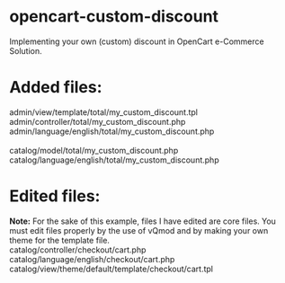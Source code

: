 # opencart-custom-discount
Implementing your own (custom) discount in OpenCart e-Commerce Solution.

# Added files:

admin/view/template/total/my_custom_discount.tpl<br />
admin/controller/total/my_custom_discount.php<br />
admin/language/english/total/my_custom_discount.php<br />
<br />
catalog/model/total/my_custom_discount.php<br />
catalog/language/english/total/my_custom_discount.php

# Edited files:
<b>Note:</b> For the sake of this example, files I have edited are core files.
You must edit files properly by the use of vQmod and by making your own theme for the template file.
<br />
catalog/controller/checkout/cart.php<br />
catalog/language/english/checkout/cart.php<br />
catalog/view/theme/default/template/checkout/cart.tpl
